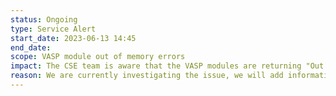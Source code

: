 ```yaml
---
status: Ongoing
type: Service Alert
start_date: 2023-06-13 14:45
end_date: 
scope: VASP module out of memory errors
impact: The CSE team is aware that the VASP modules are returning "Out of memory" errors with some kinds of simulations.
reason: We are currently investigating the issue, we will add information as it becomes available.
---
```

